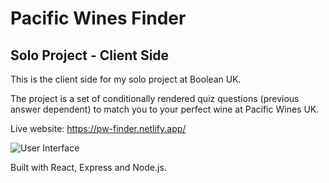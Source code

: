 # Pacific Wines Finder

## Solo Project - Client Side

This is the client side for my solo project at Boolean UK. 

The project is a set of conditionally rendered quiz questions (previous answer dependent) to match you to your perfect wine at Pacific Wines UK.

Live website: https://pw-finder.netlify.app/

![User Interface](./src/images/pw-readme.PNG)

Built with React, Express and Node.js. 

